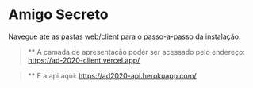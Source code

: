 # Amigo Secreto

Navegue até as pastas web/client para o passo-a-passo da instalação.

> ** A camada de apresentação poder ser acessado pelo endereço: https://ad-2020-client.vercel.app/

> ** E a api aqui: https://ad2020-api.herokuapp.com/
